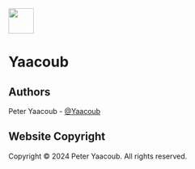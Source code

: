 <img  src="https://avatars.githubusercontent.com/u/87200673" width="50">

# Yaacoub

## Authors

Peter Yaacoub - [@Yaacoub](https://github.com/Yaacoub)

## Website Copyright

Copyright © 2024 Peter Yaacoub. All rights reserved.